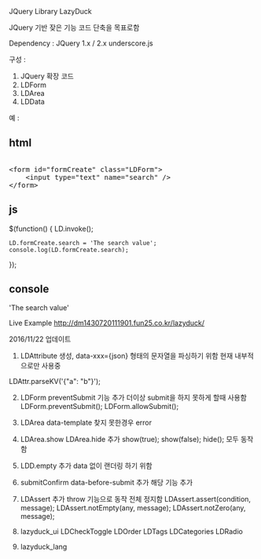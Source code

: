 JQuery Library LazyDuck

JQuery 기반 잦은 기능 코드 단축을 목표로함

Dependency :
JQuery 1.x / 2.x
underscore.js

구성 :
1. JQuery 확장 코드
2. LDForm
3. LDArea
4. LDData

예 :

html
----
<xmp>
<form id="formCreate" class="LDForm">
	<input type="text" name="search" />
</form>
</xmp>

js
----
$(function() {
	LD.invoke();
	
	LD.formCreate.search = 'The search value';
	console.log(LD.formCreate.search);
});

console
----
'The search value'

Live Example
http://dm1430720111901.fun25.co.kr/lazyduck/

2016/11/22 업데이트
1. LDAttribute 생성, data-xxx={json} 형태의 문자열을 파싱하기 위함
현재 내부적으로만 사용중

LDAttr.parseKV('{"a": "b"}');

2. LDForm preventSubmit 기능 추가
더이상 submit을 하지 못하게 할때 사용함
LDForm.preventSubmit();
LDForm.allowSubmit();

3. LDArea data-template 찾지 못한경우 error

4. LDArea.show LDArea.hide 추가
show(true); show(false); hide(); 모두 동작함

5. LDD.empty 추가
data 없이 랜더링 하기 위함

6. submitConfirm data-before-submit 추가
해당 기능 추가

7. LDAssert 추가
throw 기능으로 동작 전체 정지함
LDAssert.assert(condition, message);
LDAssert.notEmpty(any, message);
LDAssert.notZero(any, message);

8. lazyduck_ui
LDCheckToggle
LDOrder
LDTags
LDCategories
LDRadio

9. lazyduck_lang